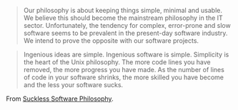 > Our philosophy is about keeping things simple, minimal and usable. We believe this should become the mainstream philosophy in the IT sector. Unfortunately, the tendency for complex, error-prone and slow software seems to be prevalent in the present-day software industry. We intend to prove the opposite with our software projects.

> Ingenious ideas are simple. Ingenious software is simple. Simplicity is the heart of the Unix philosophy. The more code lines you have removed, the more progress you have made. As the number of lines of code in your software shrinks, the more skilled you have become and the less your software sucks.

From [Suckless Software Philosophy](https://suckless.org/philosophy/).
